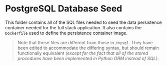 # PostgreSQL Database Seed

This folder contains all of the SQL files needed to seed the data persistence container needed for the full stack application. It also contains the `Dockerfile` used to define the persistence container image.

> Note that these files are different from those in `/mysql`. They have been edited to accommodate the differing syntax, but should remain functionally equivalent *(except for the fact that all of the stored procedures have been implemented in Python ORM instead of SQL)*.
